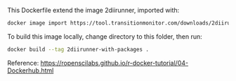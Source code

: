 This Dockerfile extend the image 2diirunner, imported with:

```bash
docker image import https://tool.transitionmonitor.com/downloads/2diirunner_1.3.0.tar.xz 2diirunner:1.3.0
```

To build this image locally, change directory to this folder, then run:

```bash
docker build --tag 2diirunner-with-packages .
```

Reference: <https://ropenscilabs.github.io/r-docker-tutorial/04-Dockerhub.html>
